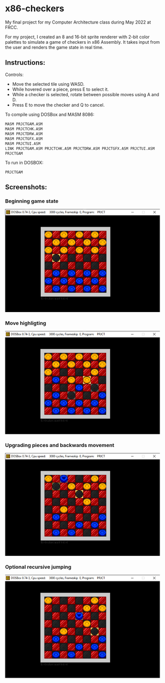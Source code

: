 # x86-checkers

My final project for my Computer Architecture class during May 2022 at FRCC.

For my project, I created an 8 and 16-bit sprite renderer with 2-bit color palettes to simulate a game of checkers in x86 Assembly. It takes input from the user and renders the game state in real time.

## Instructions:

Controls:
 - Move the selected tile using WASD.
 - While hovered over a piece, press E to select it.
 - While a checker is selected, rotate between possible moves using A and D.
 - Press E to move the checker and Q to cancel.

To compile using DOSBox and MASM 8086:
```
MASM PRJCTGAM.ASM
MASM PRJCTCHK.ASM
MASM PRJCTDRW.ASM
MASM PRJCTGFX.ASM
MASM PRJCTUI.ASM
LINK PRJCTGAM.ASM PRJCTCHK.ASM PRJCTDRW.ASM PRJCTGFX.ASM PRJCTUI.ASM
PRJCTGAM
```

To run in DOSBOX:
```
PRJCTGAM
```

## Screenshots:
### Beginning game state
![Test](visuals/Screenshot_1.png)
### Move highligting
![Test](visuals/Screenshot_2.png)
### Upgrading pieces and backwards movement
![Test](visuals/Screenshot_3.png)
### Optional recursive jumping
![Test](visuals/Screenshot_4.png)
